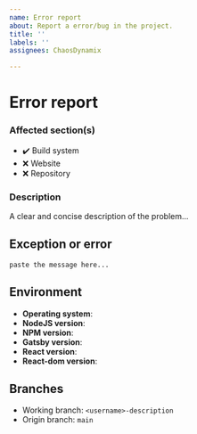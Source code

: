 ```yaml
---
name: Error report
about: Report a error/bug in the project.
title: ''
labels: ''
assignees: ChaosDynamix

---
```


# Error report

### Affected section(s)
- :heavy_check_mark: Build system
- :x: Website
- :x: Repository

### Description
A clear and concise description of the problem...

## Exception or error
```
paste the message here...
```

## Environment
- **Operating system**:
- **NodeJS version**:
- **NPM version**:
- **Gatsby version**:
- **React version**:
- **React-dom version**:

## Branches
- Working branch: `<username>-description`
- Origin branch: `main`
